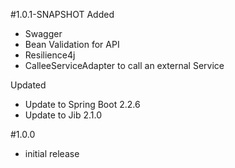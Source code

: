 #1.0.1-SNAPSHOT
Added
- Swagger
- Bean Validation for API
- Resilience4j
- CalleeServiceAdapter to call an external Service

Updated
- Update to Spring Boot 2.2.6
- Update to Jib 2.1.0


#1.0.0 
- initial release